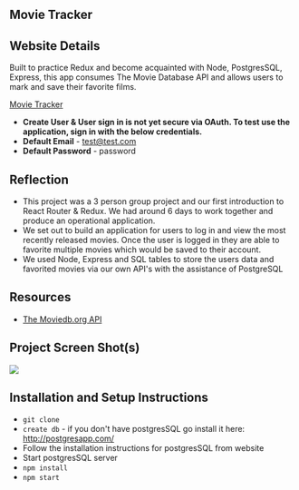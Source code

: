 ## Movie Tracker

## Website Details
Built to practice Redux and become acquainted with Node, PostgresSQL, Express, this app consumes The Movie Database API and
allows users to mark and save their favorite films.

[Movie Tracker](https://movie--tracker.herokuapp.com/)
* **Create User & User sign in is not yet secure via OAuth. To test use the application, sign in with the below credentials.**
* **Default Email** - test@test.com
* **Default Password** - password

## Reflection
  - This project was a 3 person group project and our first introduction to React Router & Redux. We had around 6 days to work together and produce an operational application.
  - We set out to build an application for users to log in and view the most recently released movies. Once the user is logged in they are able to favorite multiple movies which would be saved to their account. 
  - We used Node, Express and SQL tables to store the users data and favorited movies via our own API's with the assistance of PostgreSQL

## Resources
  - [The Moviedb.org API](https://www.themoviedb.org/documentation/api)

## Project Screen Shot(s)

![](http://recordit.co/SloFcxUfk7/gif/notify)   

## Installation and Setup Instructions

* `git clone`
* `create db` - if you don't have postgresSQL go install it here: http://postgresapp.com/
* Follow the installation instructions for postgresSQL from website
* Start postgresSQL server
* `npm install`
* `npm start`
